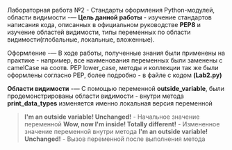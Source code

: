 Лабораторная работа №2 - Стандарты оформления Python-модулей, области видимости
-—
__Цель данной работы__ - изучение стандартов написания кода, описанных в официальном руководстве __PEP8__ и изучение областей видимости, типы переменных по области видимости(глобальные, локальные, вложенные).

Оформление
-—
В ходе работы, полученные знания были применены на практике - например, все наименования переменных были заменены c camelCase на соотв. PEP lower_case, методы и коллекции так же были оформлены согласно PEP, более подробно - в файле с кодом __(Lab2.py)__

__Области видимости__
-—
С помощью переменной __outside_variable__, были продемонстрированы области видимости - внутри метода __print_data_types__ изменяется именно локальная версия переменной
>__I'm an outside variable! Unchanged!__ - Начальное значение переменной
__Wow, now I'm inside! Totally different!__ - Измененное значение переменной внутри метода
__I'm an outside variable! Unchanged!__ - Вызов переменной после выполнения метода